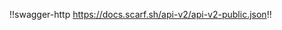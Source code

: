 <!-- !!swagger-http https://opendata.cwa.gov.tw/apidoc/v1!!
 -->



!!swagger-http https://docs.scarf.sh/api-v2/api-v2-public.json!!